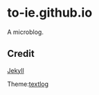 # to-ie.github.io
A microblog. 

## Credit
[Jekyll](https://jekyllrb.com/)

Theme:[textlog](https://heiswayi.github.io/textlog/)